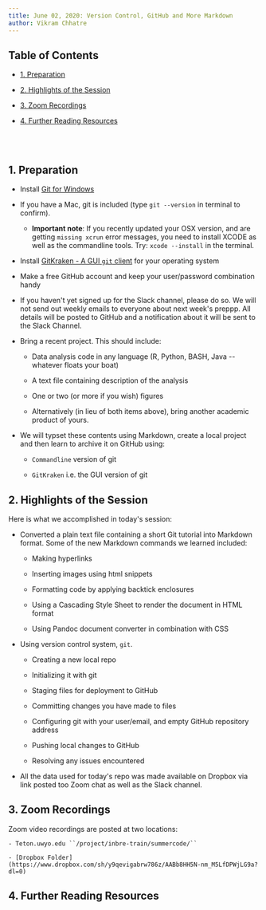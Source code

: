 ```yaml
---
title: June 02, 2020: Version Control, GitHub and More Markdown
author: Vikram Chhatre
---
```



## Table of Contents

- [1. Preparation](#preparation)

- [2. Highlights of the Session](#highlights-of-the-session)

- [3. Zoom Recordings](#zoom-recordings)

- [4. Further Reading Resources](#further-reading-resources)


<br><br>




## 1. Preparation

- Install [Git for Windows](https://git-scm.com/download/win)

- If you have a Mac, git is included (type ``git --version`` in terminal to confirm). 

	- **Important note**: If you recently updated your OSX version, and are getting ``missing xcrun`` error messages, you need to install XCODE as well as the commandline tools. Try: ``xcode --install`` in the terminal.

- Install [GitKraken - A GUI ``git`` client](https://www.gitkraken.com/) for your operating system 

- Make a free GitHub account and keep your user/password combination handy

- If you haven't yet signed up for the Slack channel, please do so. We will not send out weekly emails to everyone about next week's preppp.  All details will be posted to GitHub and a notification about it will be sent to the Slack Channel.

- Bring a recent project. This should include:

	- Data analysis code in any language (R, Python, BASH, Java -- whatever floats your boat)

	- A text file containing description of the analysis

	- One or two (or more if you wish) figures

	- Alternatively (in lieu of both items above), bring another academic product of yours. 

- We will typset these contents using Markdown, create a local project and then learn to archive it on GitHub using:

	- ``Commandline`` version of git
	
	- ``GitKraken`` i.e. the GUI version of git
 


## 2. Highlights of the Session

Here is what we accomplished in today's session:

- Converted a plain text file containing a short Git tutorial into Markdown format. Some of the new Markdown commands we learned included:

	- Making hyperlinks

	- Inserting images using html snippets

	- Formatting code by applying backtick enclosures

	- Using a Cascading Style Sheet to render the document in HTML format

	- Using Pandoc document converter in combination with CSS

- Using version control system, ``git``.

	- Creating a new local repo

	- Initializing it with git

	- Staging files for deployment to GitHub

	- Committing changes you have made to files

	- Configuring git with your user/email, and empty GitHub repository address

	- Pushing local changes to GitHub

	- Resolving any issues encountered


- All the data used for today's repo was made available on Dropbox via  link posted too Zoom chat as well as the Slack channel.


## 3. Zoom Recordings

Zoom video recordings are posted at two locations:

	- Teton.uwyo.edu ``/project/inbre-train/summercode/``

	- [Dropbox Folder](https://www.dropbox.com/sh/y9qevigabrw786z/AABb8HH5N-nm_M5LfDPWjLG9a?dl=0)

## 4. Further Reading Resources







